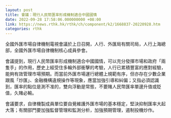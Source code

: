 ```yaml
---
layout: post
title: 會議：現行人民幣匯率形成機制適合中國國情
date: 2022-09-28 17:58:06.000000000 +08:00
link: https://news.rthk.hk/rthk/ch/component/k2/1668837-20220928.htm
categories: rthk
---
```


全國外匯市場自律機制電視會議於上日召開，人行、外匯局有關司局，人行上海總部，全國外匯市場自律機制核心成員參會。

會議提到，現行人民幣匯率形成機制適合中國國情，可以充分發揮市場和政府「兩隻手」的作用，歷史上經受住多輪外部衝擊的考驗，人行已累積豐富的應對經驗，能夠有效管理市場預期。而當前外匯市場運行總體上規範有序，但亦存在少數企業跟風「炒匯」、金融機構違規操作等現象，應當加強引導和糾偏；又指必須認識到，匯率的點位是測不准的，雙向浮動是常態，不要賭人民幣匯率單邊升值或貶值，久賭必輸。

會議要求，自律機製成員單位要自覺維護外匯市場的基本穩定，堅決抑制匯率大起大落；有關部門要加強監督管理和監測分析，加強預期管理，遏制投機炒作。
